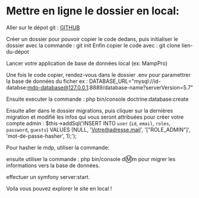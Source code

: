 # Mettre en ligne le dossier en local:



Aller sur le dépot git : [GITHUB](https://github.com/Kazzouwi/QuaiAntiqueECF)

Créer un dossier pour pouvoir copier le code dedans, puis initialiser le dossier avec la commande : git init
Enfin copier le code avec : git clone lien-du-dépot


Lancer votre application de base de données local (ex: MampPro)

Une fois le code copier, rendez-vous dans le dossier .env pour paramettrer la base de données du ficher ex :
DATABASE_URL="mysql://id-databse:mdp-database@127.0.0.1:8889/database-name?serverVersion=5.7"

Ensuite executer la commande : php bin/console doctrine:database:create

Ensuite aller dans le dossier migrations, puis cliquer sur la dernières migration et modifié les infos qui vous seront attribuées pour créer votre compte admin :
$this->addSql('INSERT INTO `user` (`id`, `email`, `roles`, `password`, `guests`) VALUES (NULL, \'Votre@adresse.mail\', \'[\"ROLE_ADMIN\"]\', \'mot-de-passe-hasher\', 1);');

Pour hasher le mdp, utiliser la commande:

ensuite utiliser la commande : php bin/console d:m:m pour migrer les informations vers la base de données.

effectuer un symfony server:start.

Voila vous pouvez explorer le site en local !

